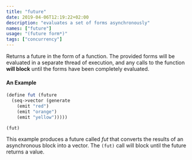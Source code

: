 ```yaml
---
title: "future"
date: 2019-04-06T12:19:22+02:00
description: "evaluates a set of forms asynchronously"
names: ["future"]
usage: "(future form*)"
tags: ["concurrency"]
---
```


Returns a future in the form of a function. The provided forms will be evaluated in a separate thread of execution, and any calls to the function **will block** until the forms have been completely evaluated.

#### An Example

```scheme
(define fut (future
  (seq->vector (generate
    (emit "red")
    (emit "orange")
    (emit "yellow")))))

(fut)
```

This example produces a future called _fut_ that converts the results of an asynchronous block into a vector. The `(fut)` call will block until the future returns a value.
